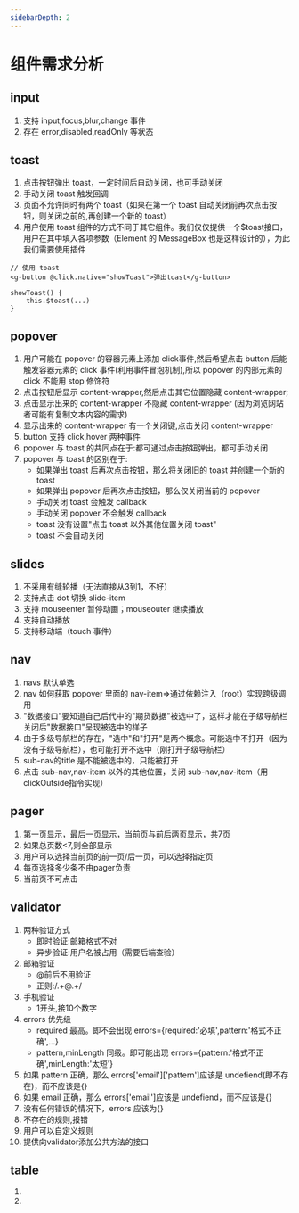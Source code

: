 ```yaml
---
sidebarDepth: 2
---
```

# 组件需求分析

## input
1. 支持 input,focus,blur,change 事件
2. 存在 error,disabled,readOnly 等状态

## toast
1. 点击按钮弹出 toast，一定时间后自动关闭，也可手动关闭
2. 手动关闭 toast 触发回调
3. 页面不允许同时有两个 toast（如果在第一个 toast 自动关闭前再次点击按钮，则关闭之前的,再创建一个新的 toast）
4. 用户使用 toast 组件的方式不同于其它组件。我们仅仅提供一个$toast接口，用户在其中填入各项参数（Element 的 MessageBox 也是这样设计的），为此我们需要使用插件
```
// 使用 toast
<g-button @click.native="showToast">弹出toast</g-button>

showToast() {
    this.$toast(...)
}
```

## popover
1. 用户可能在 popover 的容器元素上添加 click事件,然后希望点击 button 后能触发容器元素的 click 事件(利用事件冒泡机制),所以 popover 的内部元素的 click 不能用 stop 修饰符
2. 点击按钮后显示 content-wrapper,然后点击其它位置隐藏 content-wrapper;
3. 点击显示出来的 content-wrapper 不隐藏 content-wrapper (因为浏览网站者可能有复制文本内容的需求)
4. 显示出来的 content-wrapper 有一个关闭键,点击关闭 content-wrapper
5. button 支持 click,hover 两种事件
6. popover 与 toast 的共同点在于:都可通过点击按钮弹出，都可手动关闭
7. popover 与 toast 的区别在于:
    * 如果弹出 toast 后再次点击按钮，那么将关闭旧的 toast 并创建一个新的 toast
    * 如果弹出 popover 后再次点击按钮，那么仅关闭当前的 popover
    * 手动关闭 toast 会触发 callback
    * 手动关闭 popover 不会触发 callback
    * toast 没有设置"点击 toast 以外其他位置关闭 toast"
    * toast 不会自动关闭

## slides
1. 不采用有缝轮播（无法直接从3到1，不好）
2. 支持点击 dot 切换 slide-item
3. 支持 mouseenter 暂停动画；mouseouter 继续播放
4. 支持自动播放
5. 支持移动端（touch 事件）

## nav
1. navs 默认单选
2. nav 如何获取 popover 里面的 nav-item=>通过依赖注入（root）实现跨级调用
3. "数据接口"要知道自己后代中的"期货数据"被选中了，这样才能在子级导航栏关闭后"数据接口"呈现被选中的样子
4. 由于多级导航栏的存在，"选中"和"打开"是两个概念。可能选中不打开（因为没有子级导航栏），也可能打开不选中（刚打开子级导航栏）
5. sub-nav的title 是不能被选中的，只能被打开
6. 点击 sub-nav,nav-item 以外的其他位置，关闭 sub-nav,nav-item（用clickOutside指令实现）

## pager
1. 第一页显示，最后一页显示，当前页与前后两页显示，共7页
2. 如果总页数<7,则全部显示
3. 用户可以选择当前页的前一页/后一页，可以选择指定页
4. 每页选择多少条不由pager负责
5. 当前页不可点击

## validator
1. 两种验证方式
    * 即时验证:邮箱格式不对
    * 异步验证:用户名被占用（需要后端查验）
2. 邮箱验证
    * @前后不用验证
    * 正则:/.+@.+/  
3. 手机验证
    * 1开头,接10个数字
4. errors 优先级
    * required 最高。即不会出现 errors={required:'必填',pattern:'格式不正确',...}
    * pattern,minLength 同级。即可能出现 errors={pattern:'格式不正确',minLength:'太短'}   
5. 如果 pattern 正确，那么 errors['email']['pattern']应该是 undefiend(即不存在)，而不应该是{}   
6. 如果 email 正确，那么 errors['email']应该是 undefiend，而不应该是{} 
6. 没有任何错误的情况下，errors 应该为{}  
7. 不存在的规则,报错
8. 用户可以自定义规则
9. 提供向validator添加公共方法的接口
    
## table
1. 
2.       

